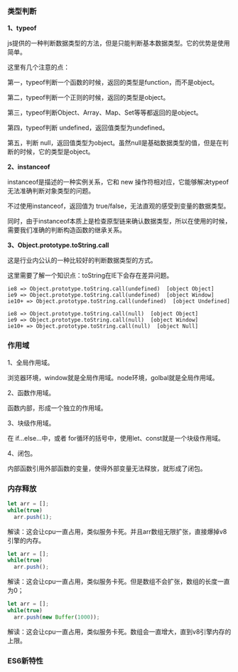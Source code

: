 ### 类型判断

**1、typeof**

js提供的一种判断数据类型的方法，但是只能判断基本数据类型。它的优势是使用简单。

这里有几个注意的点：

第一，typeof判断一个函数的时候，返回的类型是function，而不是object。

第二，typeof判断一个正则的时候，返回的类型是object。

第三，typeof判断Object、Array、Map、Set等等都返回的是object。

第四，typeof判断 undefined，返回值类型为undefined。

第五，判断 null，返回值类型为object。虽然null是基础数据类型的值，但是在判断的时候，它的类型是object。


**2、instanceof**

instanceof是描述的一种实例关系，它和 new 操作符相对应，它能够解决typeof无法准确判断对象类型的问题。

不过使用instanceof，返回值为 true/false，无法直观的感受到变量的数据类型。

同时，由于instanceof本质上是检查原型链来确认数据类型，所以在使用的时候，需要我们准确的判断构造函数的继承关系。

**3、Object.prototype.toString.call**

这是行业内公认的一种比较好的判断数据类型的方式。

这里需要了解一个知识点：toString在IE下会存在差异问题。

```text
ie8 => Object.prototype.toString.call(undefined)  [object Object]
ie9 => Object.prototype.toString.call(undefined)  [object Window]
ie10+ => Object.prototype.toString.call(undefined)  [object Undefined]
 
ie8 => Object.prototype.toString.call(null)  [object Object]
ie9 => Object.prototype.toString.call(null)  [object Window]
ie10+ => Object.prototype.toString.call(null)  [object Null]
```

### 作用域

1、全局作用域。

浏览器环境，window就是全局作用域。node环境，golbal就是全局作用域。

2、函数作用域。

函数内部，形成一个独立的作用域。

3、块级作用域。

在 if...else...中，或者 for循环的括号中，使用let、const就是一个块级作用域。

4、闭包。

内部函数引用外部函数的变量，使得外部变量无法释放，就形成了闭包。

### 内存释放

```javascript
let arr = [];
while(true)
  arr.push(1);
```
解读：这会让cpu一直占用，类似服务卡死。并且arr数组无限扩张，直接爆掉v8引擎的内存。


```javascript
let arr = [];
while(true)
  arr.push();
```
解读：这会让cpu一直占用，类似服务卡死。但是数组不会扩张，数组的长度一直为0；

```javascript
let arr = [];
while(true)
  arr.push(new Buffer(1000));
```
解读：这会让cpu一直占用，类似服务卡死。数组会一直增大，直到v8引擎内存的上限。

### ES6新特性
